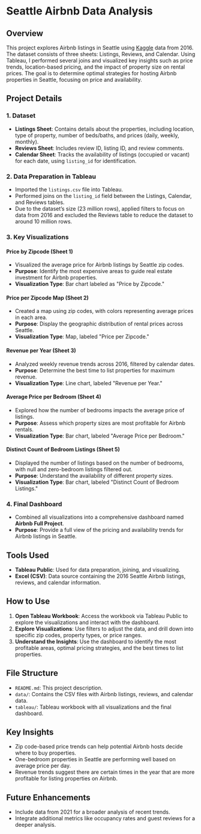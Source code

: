 # Seattle Airbnb Data Analysis

## Overview
This project explores Airbnb listings in Seattle using [Kaggle](https://www.kaggle.com/datasets/alexanderfreberg/airbnb-listings-2016-dataset) data from 2016. The dataset consists of three sheets: Listings, Reviews, and Calendar. Using Tableau, I performed several joins and visualized key insights such as price trends, location-based pricing, and the impact of property size on rental prices. The goal is to determine optimal strategies for hosting Airbnb properties in Seattle, focusing on price and availability.

## Project Details

### 1. Dataset
- **Listings Sheet**: Contains details about the properties, including location, type of property, number of beds/baths, and prices (daily, weekly, monthly).
- **Reviews Sheet**: Includes review ID, listing ID, and review comments.
- **Calendar Sheet**: Tracks the availability of listings (occupied or vacant) for each date, using `listing_id` for identification.

### 2. Data Preparation in Tableau
- Imported the `listings.csv` file into Tableau.
- Performed joins on the `listing_id` field between the Listings, Calendar, and Reviews tables.
- Due to the dataset’s size (23 million rows), applied filters to focus on data from 2016 and excluded the Reviews table to reduce the dataset to around 10 million rows.

### 3. Key Visualizations
#### **Price by Zipcode (Sheet 1)**
- Visualized the average price for Airbnb listings by Seattle zip codes.
- **Purpose**: Identify the most expensive areas to guide real estate investment for Airbnb properties.
- **Visualization Type**: Bar chart labeled as "Price by Zipcode."

#### **Price per Zipcode Map (Sheet 2)**
- Created a map using zip codes, with colors representing average prices in each area.
- **Purpose**: Display the geographic distribution of rental prices across Seattle.
- **Visualization Type**: Map, labeled "Price per Zipcode."

#### **Revenue per Year (Sheet 3)**
- Analyzed weekly revenue trends across 2016, filtered by calendar dates.
- **Purpose**: Determine the best time to list properties for maximum revenue.
- **Visualization Type**: Line chart, labeled "Revenue per Year."

#### **Average Price per Bedroom (Sheet 4)**
- Explored how the number of bedrooms impacts the average price of listings.
- **Purpose**: Assess which property sizes are most profitable for Airbnb rentals.
- **Visualization Type**: Bar chart, labeled "Average Price per Bedroom."

#### **Distinct Count of Bedroom Listings (Sheet 5)**
- Displayed the number of listings based on the number of bedrooms, with null and zero-bedroom listings filtered out.
- **Purpose**: Understand the availability of different property sizes.
- **Visualization Type**: Bar chart, labeled "Distinct Count of Bedroom Listings."

### 4. Final Dashboard
- Combined all visualizations into a comprehensive dashboard named **Airbnb Full Project**.
- **Purpose**: Provide a full view of the pricing and availability trends for Airbnb listings in Seattle.

## Tools Used
- **Tableau Public**: Used for data preparation, joining, and visualizing.
- **Excel (CSV)**: Data source containing the 2016 Seattle Airbnb listings, reviews, and calendar information.

## How to Use
1. **Open Tableau Workbook**: Access the workbook via Tableau Public to explore the visualizations and interact with the dashboard.
2. **Explore Visualizations**: Use filters to adjust the data, and drill down into specific zip codes, property types, or price ranges.
3. **Understand the Insights**: Use the dashboard to identify the most profitable areas, optimal pricing strategies, and the best times to list properties.

## File Structure
- `README.md`: This project description.
- `data/`: Contains the CSV files with Airbnb listings, reviews, and calendar data.
- `tableau/`: Tableau workbook with all visualizations and the final dashboard.

## Key Insights
- Zip code-based price trends can help potential Airbnb hosts decide where to buy properties.
- One-bedroom properties in Seattle are performing well based on average price per day.
- Revenue trends suggest there are certain times in the year that are more profitable for listing properties on Airbnb.

## Future Enhancements
- Include data from 2021 for a broader analysis of recent trends.
- Integrate additional metrics like occupancy rates and guest reviews for a deeper analysis.
